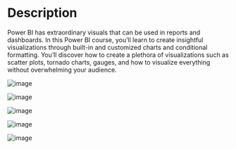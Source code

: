 # Description

Power BI has extraordinary visuals that can be used in reports and dashboards.
In this Power BI course, you’ll learn to create insightful visualizations through built-in and customized charts and conditional formatting. You’ll discover how to create a plethora of visualizations such as scatter plots, tornado charts, gauges, and how to visualize everything without overwhelming your audience.

![image](https://github.com/user-attachments/assets/612d9cad-57ea-4792-8bb3-67ab299fded9)

![image](https://github.com/user-attachments/assets/b8a134ff-d309-4e53-8480-ecef55457287)

![image](https://github.com/user-attachments/assets/643e53d4-bb3b-453a-ae1c-b3cd96594125)

![image](https://github.com/user-attachments/assets/170c452e-adaa-4cb4-8677-86dd03671768)

![image](https://github.com/user-attachments/assets/fbaa90fc-fe5b-4b59-9dd6-fe5507210119)




